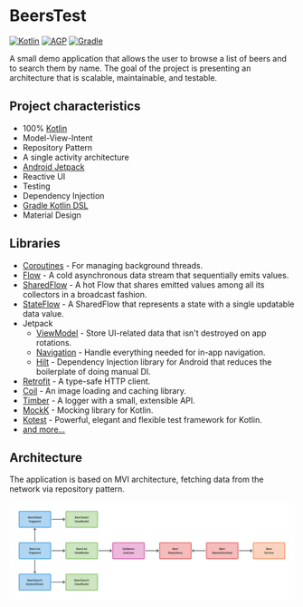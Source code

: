 # BeersTest

[![Kotlin](https://img.shields.io/badge/Kotlin-1.6.21-blue.svg)](https://kotlinlang.org)
[![AGP](https://img.shields.io/badge/AGP-7.2.1-blue.svg)](https://developer.android.com/studio/releases/gradle-plugin)
[![Gradle](https://img.shields.io/badge/Gradle-7.3.3-blue.svg)](https://gradle.org)

A small demo application that allows the user to browse a list of beers and to search them by name. The goal of the project is presenting an architecture that is scalable, maintainable, and testable.

## Project characteristics

- 100% [Kotlin](https://kotlinlang.org/)
- Model-View-Intent
- Repository Pattern
- A single activity architecture
- [Android Jetpack](https://developer.android.com/jetpack)
- Reactive UI
- Testing
- Dependency Injection
- [Gradle Kotlin DSL](https://docs.gradle.org/current/userguide/kotlin_dsl.html)
- Material Design

## Libraries

- [Coroutines](https://kotlinlang.org/docs/reference/coroutines-overview.html) - For managing background threads.
- [Flow](https://kotlin.github.io/kotlinx.coroutines/kotlinx-coroutines-core/kotlinx.coroutines.flow/-flow/) - A cold asynchronous data stream that sequentially emits values.
- [SharedFlow](https://kotlin.github.io/kotlinx.coroutines/kotlinx-coroutines-core/kotlinx.coroutines.flow/-shared-flow/) - A hot Flow that shares emitted values among all its collectors in a broadcast fashion.
- [StateFlow](https://kotlin.github.io/kotlinx.coroutines/kotlinx-coroutines-core/kotlinx.coroutines.flow/-state-flow/) - A SharedFlow that represents a state with a single updatable data value.
- Jetpack
  - [ViewModel](https://developer.android.com/topic/libraries/architecture/viewmodel) - Store UI-related data that isn't destroyed on app rotations.
  - [Navigation](https://developer.android.com/guide/navigation) - Handle everything needed for in-app navigation.
  - [Hilt](https://developer.android.com/training/dependency-injection/hilt-android) - Dependency Injection library for Android that reduces the boilerplate of doing manual DI.
- [Retrofit](https://square.github.io/retrofit/) - A type-safe HTTP client.
- [Coil](https://coil-kt.github.io/coil/) - An image loading and caching library.
- [Timber](https://github.com/JakeWharton/timber) - A logger with a small, extensible API.
- [MockK](https://mockk.io/) - Mocking library for Kotlin.
- [Kotest](https://github.com/kotest/kotest) - Powerful, elegant and flexible test framework for Kotlin.
- [and more...](buildSrc/src/main/java/Dependencies.kt)

## Architecture

The application is based on MVI architecture, fetching data from the network via repository pattern.

![Architecture](media/BeersTestArchitecture.png)
